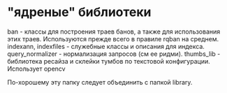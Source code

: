 # "ядреные" библиотеки

ban - классы для построения траев банов, а также для использования этих траев. Используются прежде всего в правиле rqban на среднем.
indexann, indexfiles - служебные классы и описания для индекса.
query\_normalizer - нормализация запросов (см ее ридми).
thumbs\_lib - библиотека ресайза и склейки тумбов по текстовой конфигурации. Использует opencv

По-хорошему эту папку следует объединить с папкой library.
